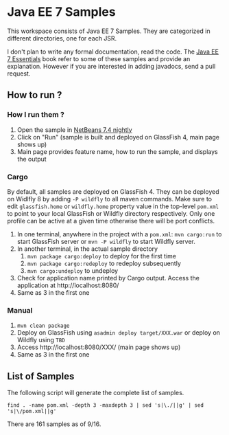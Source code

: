 # Java EE 7 Samples #

This workspace consists of Java EE 7 Samples. They are categorized in different directories, one for each JSR.

I don't plan to write any formal documentation, read the code. The [Java EE 7 Essentials](http://www.amazon.com/Java-EE-Essentials-Arun-Gupta/dp/1449370179/) book refer to some of these samples and provide an explanation. However if you are interested in adding javadocs, send a pull request.

## How to run ? ##

### How I run them ? ###

1. Open the sample in [NetBeans 7.4 nightly](http://bits.netbeans.org/dev/nightly/latest)
2. Click on "Run" (sample is built and deployed on GlassFish 4, main page shows up)
3. Main page provides feature name, how to run the sample, and displays the output

### Cargo ###

By default, all samples are deployed on GlassFish 4. They can be deployed on Widlfly 8 by adding ``-P wildfly`` to all maven commands. Make sure to edit ``glassfish.home`` or ``wildfly.home`` property value in the top-level ``pom.xml`` to point to your local GlassFish or Wildfly directory respectively. Only one profile can be active at a given time otherwise there will be port conflicts.

1. In one terminal, anywhere in the project with a ``pom.xml``: ``mvn cargo:run`` to start GlassFish server or ``mvn -P wildfly`` to start Wildfly server. 
2. In another terminal, in the actual sample directory
    1. ``mvn package cargo:deploy`` to deploy for the first time
    2. ``mvn package cargo:redeploy`` to redeploy subsequently
    3. ``mvn cargo:undeploy`` to undeploy 
3. Check for application name printed by Cargo output. Access the application at http://localhost:8080/<APP-NAME>
4. Same as 3 in the first one

### Manual ###

1. ``mvn clean package``
2. Deploy on GlassFish using ``asadmin deploy target/XXX.war`` or deploy on Wildfly using ``TBD``
3. Access http://localhost:8080/XXX/ (main page shows up)
4. Same as 3 in the first one

## List of Samples ##

The following script will generate the complete list of samples.

``find . -name pom.xml -depth 3 -maxdepth 3 | sed 's|\./||g' | sed 's|\/pom.xml||g'``

There are 161 samples as of 9/16.

